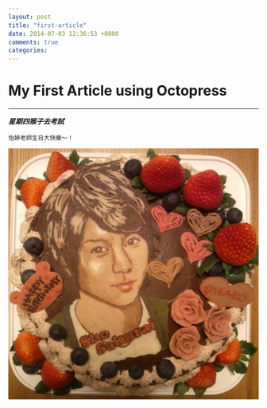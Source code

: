 ```yaml
---
layout: post
title: "first-article"
date: 2014-07-03 12:36:53 +0800
comments: true
categories: 
---
```


# My First Article using Octopress

***

***星期四猴子去考試***

`怡婷老師生日大快樂～！`

![pic](../images/o0640064012326561387.jpg)

